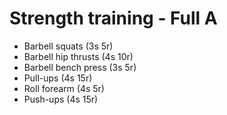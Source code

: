 # Strength training - Full A
* Barbell squats (3s 5r)
* Barbell hip thrusts (4s 10r)
* Barbell bench press (3s 5r)
* Pull-ups (4s 15r)
* Roll forearm (4s 5r)
* Push-ups (4s 15r)
